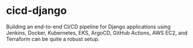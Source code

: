 # cicd-django
Building an end-to-end CI/CD pipeline for Django applications using Jenkins, Docker, Kubernetes, EKS, ArgoCD, GitHub Actions, AWS EC2, and Terraform can be quite a robust setup.
